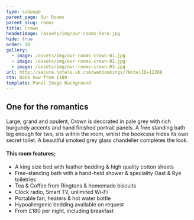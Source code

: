 ```yaml
---
type: subpage
parent_page: Our Rooms
parent_slug: rooms
title: Crown
headerimage: /assets/img/our-rooms-hero.jpg
hide: true
order: 10
gallery:
  - image: /assets/img/our-rooms-crown-01.jpg
  - image: /assets/img/our-rooms-crown-02.jpg
  - image: /assets/img/our-rooms-crown-03.jpg
url: http://secure.hotels.uk.com/webbookings/?HotelID=12288
cta: Book now from £180
template: Panel Image Background
---
```

## One for the romantics

Large, grand and opulent, Crown is decorated in pale grey with rich burgundy accents and hand finished portrait panels. A free standing bath big enough for two, sits within the room, whilst the bookcase hides its own secret toilet. A beautiful smoked grey glass chandelier completes the look.

#### This room features; 

* A king size bed with feather bedding & high quality cotton sheets
* Free-standing bath with a hand-held shower & speciality Oast & Rye toiletries 
* Tea & Coffee from Ringtons & homemade biscuits 
* Clock radio, Smart TV, unlimited Wi-Fi
* Portable fan, heaters & hot water bottle
* Hypoallergenic bedding available on request
* From £180 per night, including breakfast
